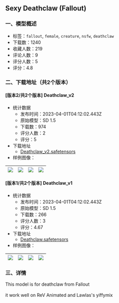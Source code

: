 ## Sexy Deathclaw (Fallout)
### 一、模型概述

- 标签：`fallout`, `female`, `creature`, `nsfw`, `deathclaw`
- 下载数：1240
- 收藏人数：219
- 评论人数：9
- 评分人数：5
- 评分：4.8

### 二、下载地址（共2个版本）

#### [版本2/共2个版本] Deathclaw_v2

- 统计数据
  - 发布时间：2023-04-01T04:12:02.443Z
  - 原始模型：SD 1.5
  - 下载数：974
  - 评分人数：2
  - 评分：5
- 下载地址
  - [Deathclaw_v2.safetensors](https://civitai.com/api/download/models/32561)
- 样例图像：

| <img src="https://image.civitai.com/xG1nkqKTMzGDvpLrqFT7WA/e8392edf-ce9b-454a-1329-dcfdb6534400/width=450/371098.jpeg" /> | <img src="https://image.civitai.com/xG1nkqKTMzGDvpLrqFT7WA/2da28b54-4965-4ce1-5d7d-81001ea5ae00/width=450/371097.jpeg" /> | <img src="https://image.civitai.com/xG1nkqKTMzGDvpLrqFT7WA/5a9b8cd5-c0ad-4618-3fef-4929ff5d8800/width=450/371096.jpeg" /> | <img src="https://image.civitai.com/xG1nkqKTMzGDvpLrqFT7WA/eeea77ca-d25a-4f6a-ea97-fe9dff7e9a00/width=450/371095.jpeg" /> |
| ---- | ---- | ---- | ---- |

#### [版本1/共2个版本] Deathclaw_v1

- 统计数据
  - 发布时间：2023-04-01T04:12:02.443Z
  - 原始模型：SD 1.5
  - 下载数：266
  - 评分人数：3
  - 评分：4.67
- 下载地址
  - [Deathclaw.safetensors](https://civitai.com/api/download/models/32298)
- 样例图像：

| <img src="https://image.civitai.com/xG1nkqKTMzGDvpLrqFT7WA/2953334a-0d35-4b74-71e9-c635f6b5ab00/width=450/367729.jpeg" /> | <img src="https://image.civitai.com/xG1nkqKTMzGDvpLrqFT7WA/69568cf8-85e9-4b54-23de-665cd82dfa00/width=450/367736.jpeg" /> | <img src="https://image.civitai.com/xG1nkqKTMzGDvpLrqFT7WA/35eec776-52cb-4a1f-ca60-03182671c100/width=450/367735.jpeg" /> | <img src="https://image.civitai.com/xG1nkqKTMzGDvpLrqFT7WA/fdb0baf2-e175-4711-efb2-7bbf423e5d00/width=450/367734.jpeg" /> |
| ---- | ---- | ---- | ---- |


### 三、详情
<p>This model is for deathclaw from Fallout<br /><br />it work well on ReV Animated and Lawlas's yiffymix</p>